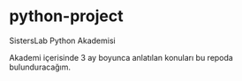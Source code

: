 # python-project
SistersLab Python Akademisi 

Akademi içerisinde 3 ay boyunca anlatılan konuları bu repoda bulunduracağım.